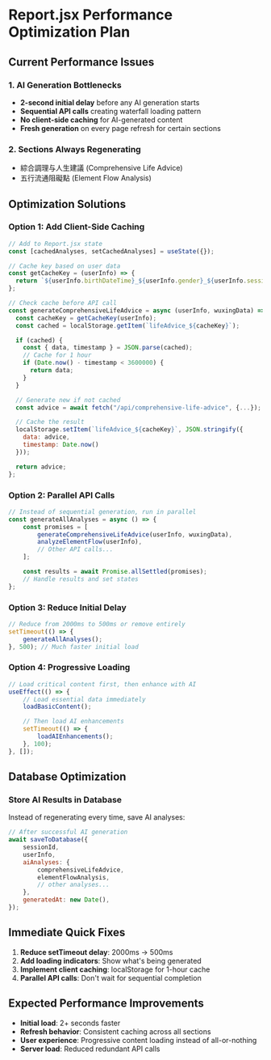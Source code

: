 # Report.jsx Performance Optimization Plan

## Current Performance Issues

### 1. AI Generation Bottlenecks

- **2-second initial delay** before any AI generation starts
- **Sequential API calls** creating waterfall loading pattern
- **No client-side caching** for AI-generated content
- **Fresh generation** on every page refresh for certain sections

### 2. Sections Always Regenerating

- 綜合調理与人生建議 (Comprehensive Life Advice)
- 五行流通阻礙點 (Element Flow Analysis)

## Optimization Solutions

### Option 1: Add Client-Side Caching

```javascript
// Add to Report.jsx state
const [cachedAnalyses, setCachedAnalyses] = useState({});

// Cache key based on user data
const getCacheKey = (userInfo) => {
  return `${userInfo.birthDateTime}_${userInfo.gender}_${userInfo.sessionId}`;
};

// Check cache before API call
const generateComprehensiveLifeAdvice = async (userInfo, wuxingData) => {
  const cacheKey = getCacheKey(userInfo);
  const cached = localStorage.getItem(`lifeAdvice_${cacheKey}`);

  if (cached) {
    const { data, timestamp } = JSON.parse(cached);
    // Cache for 1 hour
    if (Date.now() - timestamp < 3600000) {
      return data;
    }
  }

  // Generate new if not cached
  const advice = await fetch("/api/comprehensive-life-advice", {...});

  // Cache the result
  localStorage.setItem(`lifeAdvice_${cacheKey}`, JSON.stringify({
    data: advice,
    timestamp: Date.now()
  }));

  return advice;
};
```

### Option 2: Parallel API Calls

```javascript
// Instead of sequential generation, run in parallel
const generateAllAnalyses = async () => {
	const promises = [
		generateComprehensiveLifeAdvice(userInfo, wuxingData),
		analyzeElementFlow(userInfo),
		// Other API calls...
	];

	const results = await Promise.allSettled(promises);
	// Handle results and set states
};
```

### Option 3: Reduce Initial Delay

```javascript
// Reduce from 2000ms to 500ms or remove entirely
setTimeout(() => {
	generateAllAnalyses();
}, 500); // Much faster initial load
```

### Option 4: Progressive Loading

```javascript
// Load critical content first, then enhance with AI
useEffect(() => {
	// Load essential data immediately
	loadBasicContent();

	// Then load AI enhancements
	setTimeout(() => {
		loadAIEnhancements();
	}, 100);
}, []);
```

## Database Optimization

### Store AI Results in Database

Instead of regenerating every time, save AI analyses:

```javascript
// After successful AI generation
await saveToDatabase({
	sessionId,
	userInfo,
	aiAnalyses: {
		comprehensiveLifeAdvice,
		elementFlowAnalysis,
		// other analyses...
	},
	generatedAt: new Date(),
});
```

## Immediate Quick Fixes

1. **Reduce setTimeout delay**: 2000ms → 500ms
2. **Add loading indicators**: Show what's being generated
3. **Implement client caching**: localStorage for 1-hour cache
4. **Parallel API calls**: Don't wait for sequential completion

## Expected Performance Improvements

- **Initial load**: 2+ seconds faster
- **Refresh behavior**: Consistent caching across all sections
- **User experience**: Progressive content loading instead of all-or-nothing
- **Server load**: Reduced redundant API calls
